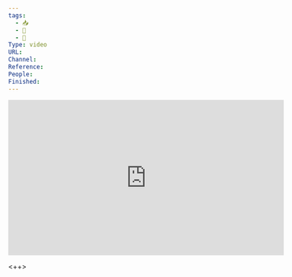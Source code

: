 ```yaml
---
tags:
  - 📥
  - 🎥
  - 🔴
Type: video
URL: 
Channel: 
Reference: 
People: 
Finished:
---
```

<center>
	<iframe width="560" height="315" src="https://www.youtube.com/embed/" frameborder="0" allow="accelerometer; autoplay; encrypted-media; gyroscope; picture-in-picture" allow-fullscreen></iframe>
</center>

<++>